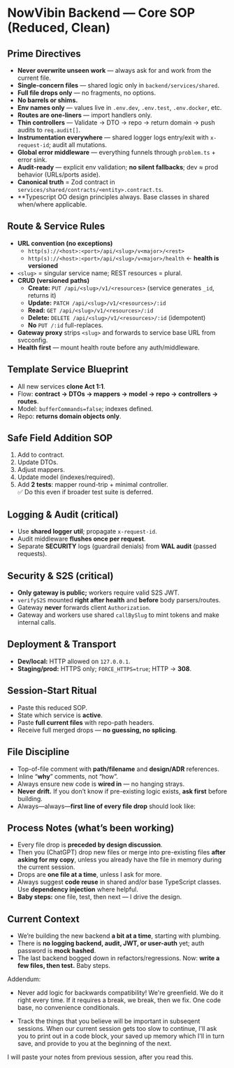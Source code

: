 # NowVibin Backend — Core SOP (Reduced, Clean)

## Prime Directives

- **Never overwrite unseen work** — always ask for and work from the current file.
- **Single-concern files** — shared logic only in `backend/services/shared`.
- **Full file drops only** — no fragments, no options.
- **No barrels or shims.**
- **Env names only** — values live in `.env.dev`, `.env.test`, `.env.docker`, etc.
- **Routes are one-liners** — import handlers only.
- **Thin controllers** — Validate → DTO → repo → return domain → push audits to `req.audit[]`.
- **Instrumentation everywhere** — shared logger logs entry/exit with `x-request-id`; audit all mutations.
- **Global error middleware** — everything funnels through `problem.ts` + error sink.
- **Audit-ready** — explicit env validation; **no silent fallbacks**; dev ≈ prod behavior (URLs/ports aside).
- **Canonical truth** = Zod contract in `services/shared/contracts/<entity>.contract.ts`.
- \*\*Typescript OO design principles always. Base classes in shared when/where applicable.

## Route & Service Rules

- **URL convention (no exceptions)**
  - `http(s)://<host>:<port>/api/<slug>/v<major>/<rest>`
  - `http(s)://<host>:<port>/api/<slug>/v<major>/health` ← **health is versioned**
- `<slug>` = singular service name; REST resources = plural.
- **CRUD (versioned paths)**
  - **Create:** `PUT /api/<slug>/v1/<resources>` (service generates `_id`, returns it)
  - **Update:** `PATCH /api/<slug>/v1/<resources>/:id`
  - **Read:** `GET /api/<slug>/v1/<resources>/:id`
  - **Delete:** `DELETE /api/<slug>/v1/<resources>/:id` (idempotent)
  - **No** `PUT /:id` full-replaces.
- **Gateway proxy** strips `<slug>` and forwards to service base URL from svcconfig.
- **Health first** — mount health route before any auth/middleware.

## Template Service Blueprint

- All new services **clone Act 1:1**.
- Flow: **contract → DTOs → mappers → model → repo → controllers → routes**.
- Model: `bufferCommands=false`; indexes defined.
- Repo: **returns domain objects only**.

## Safe Field Addition SOP

1. Add to contract.
2. Update DTOs.
3. Adjust mappers.
4. Update model (indexes/required).
5. Add **2 tests**: mapper round-trip + minimal controller.  
   ✅ Do this even if broader test suite is deferred.

## Logging & Audit (critical)

- Use **shared logger util**; propagate `x-request-id`.
- Audit middleware **flushes once per request**.
- Separate **SECURITY** logs (guardrail denials) from **WAL audit** (passed requests).

## Security & S2S (critical)

- **Only gateway is public;** workers require valid S2S JWT.
- `verifyS2S` mounted **right after health** and **before** body parsers/routes.
- Gateway **never** forwards client `Authorization`.
- Gateway and workers use shared `callBySlug` to mint tokens and make internal calls.

## Deployment & Transport

- **Dev/local:** HTTP allowed on `127.0.0.1`.
- **Staging/prod:** HTTPS only; `FORCE_HTTPS=true`; HTTP → **308**.

## Session-Start Ritual

- Paste this reduced SOP.
- State which service is **active**.
- Paste **full current files** with repo-path headers.
- Receive full merged drops — **no guessing, no splicing**.

## File Discipline

- Top-of-file comment with **path/filename** and **design/ADR** references.
- Inline “**why**” comments, not “how”.
- Always ensure new code is **wired in** — no hanging strays.
- **Never drift.** If you don’t know if pre-existing logic exists, **ask first** before building.
- Always—always—**first line of every file drop** should look like:

## Process Notes (what’s been working)

- Every file drop is **preceded by design discussion**.
- Then you (ChatGPT) drop new files or merge into pre-existing files **after asking for my copy**, unless you already have the file in memory during the current session.
- Drops are **one file at a time**, unless I ask for more.
- Always suggest **code reuse** in shared and/or base TypeScript classes. Use **dependency injection** where helpful.
- **Baby steps:** one file, test, then next — I drive the design.

## Current Context

- We’re building the new backend **a bit at a time**, starting with plumbing.
- There is **no logging backend, audit, JWT, or user-auth** yet; auth password is **mock hashed**.
- The last backend bogged down in refactors/regressions. Now: **write a few files, then test.** Baby steps.

Addendum:

- Never add logic for backwards compatibility! We're greenfield. We do it right every time. If it requires a break, we break, then we fix. One code base, no convenience conditionals.

- Track the things that you believe will be important in subseqent sessions. When our current session gets too slow to continue, I'll ask you to print out in a code block, your saved up memory which I'll in turn save, and provide to you at the beginning of the next.

I will paste your notes from previous session, after you read this.
